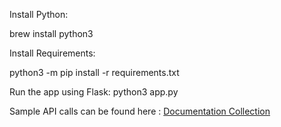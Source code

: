 Install Python:

brew install python3

Install Requirements:

python3 -m pip install -r requirements.txt


Run the app using Flask:
python3 app.py 


Sample API calls can be found here : [Documentation Collection](https://documenter.getpostman.com/view/26052824/2s93CPqCVN)



